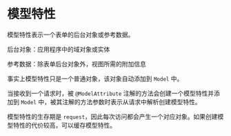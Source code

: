 # 模型特性

模型特性表示一个表单的后台对象或参考数据。

后台对象：应用程序中的域对象或实体

参考数据：除表单后台对象外，视图所需的附加信息

事实上模型特性只是一个普通对象，该对象自动添加到 `Model` 中。

当接收到一个请求时，被 `@ModelAttribute` 注解的方法会创建一个模型特性并添加到 `Model` 中，被其注解的方法参数时表示从请求中解析创建模型特性。

模型特性的生存期是 `request`，因此每次访问都会产生一个对应对象。如果创建模型特性的代价较高，可以缓存模型特性。
